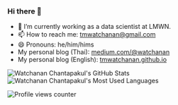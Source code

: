### Hi there 👋

- 🔭 I’m currently working as a data scientist at LMWN.
- 📫 How to reach me: [tmwatchanan@gmail.com](mailto:tmwatchanan@gmail.com)
- 😄 Pronouns: he/him/hims
- My personal blog (Thai): [medium.com/@watchanan](https://medium.com/@watchanan)
- My personal blog (English): [tmwatchanan.github.io](https://tmwatchanan.github.io)

![Watchanan Chantapakul's GitHub Stats](https://github-readme-stats.vercel.app/api?username=tmwatchanan&count_private=true)
![Watchanan Chantapakul's Most Used Languages](https://github-readme-stats.vercel.app/api/top-langs/?username=tmwatchanan&theme=default)

![Profile views counter](https://komarev.com/ghpvc/?username=tmwatchanan&style=flat-square&color=4682B4)

<!--
**tmwatchanan/tmwatchanan** is a ✨ _special_ ✨ repository because its `README.md` (this file) appears on your GitHub profile.

Here are some ideas to get you started:

- 🔭 I’m currently working on ...
- 🌱 I’m currently learning ...
- 👯 I’m looking to collaborate on ...
- 🤔 I’m looking for help with ...
- 💬 Ask me about ...
- 📫 How to reach me: ...
- 😄 Pronouns: ...
- ⚡ Fun fact: ...
-->
